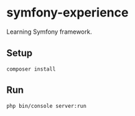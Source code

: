 # symfony-experience
Learning Symfony framework.

## Setup
```
composer install
```

## Run
```
php bin/console server:run
```
